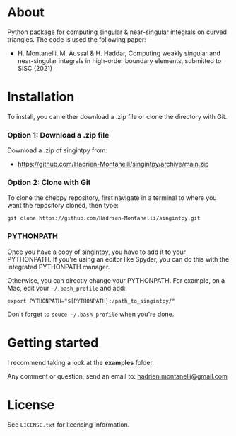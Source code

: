 # About
Python package for computing singular &amp; near-singular integrals on curved triangles. The code is used the following paper:
- H. Montanelli, M. Aussal &amp; H. Haddar, Computing weakly singular and near-singular integrals in high-order boundary elements, submitted to SISC (2021)

# Installation

To install, you can either download a .zip file or clone the directory with Git.

### Option 1: Download a .zip file

Download a .zip of singintpy from:

- https://github.com/Hadrien-Montanelli/singintpy/archive/main.zip

### Option 2: Clone with Git

To clone the chebpy repository, first navigate in a terminal to where you want the repository cloned, then type:
```
git clone https://github.com/Hadrien-Montanelli/singintpy.git
```
### PYTHONPATH
Once you have a copy of singintpy, you have to add it to your PYTHONPATH. If you're using an editor like Spyder, you can do this with the integrated PYTHONPATH manager. 

Otherwise, you can directly change your PYTHONPATH. For example, on a Mac, edit your `~/.bash_profile` and add:
```
export PYTHONPATH="${PYTHONPATH}:/path_to_singintpy/"
```
Don't forget to `souce ~/.bash_profile` when you're done.

# Getting started 

I recommend taking a look at the **examples** folder.

Any comment or question, send an email to: hadrien.montanelli@gmail.com

# License
See `LICENSE.txt` for licensing information.
